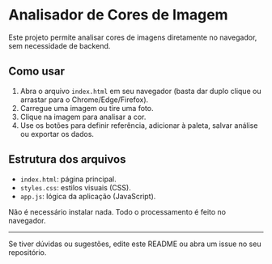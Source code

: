# Analisador de Cores de Imagem

Este projeto permite analisar cores de imagens diretamente no navegador, sem necessidade de backend.

## Como usar
1. Abra o arquivo `index.html` em seu navegador (basta dar duplo clique ou arrastar para o Chrome/Edge/Firefox).
2. Carregue uma imagem ou tire uma foto.
3. Clique na imagem para analisar a cor.
4. Use os botões para definir referência, adicionar à paleta, salvar análise ou exportar os dados.

## Estrutura dos arquivos
- `index.html`: página principal.
- `styles.css`: estilos visuais (CSS).
- `app.js`: lógica da aplicação (JavaScript).

Não é necessário instalar nada. Todo o processamento é feito no navegador.

---

Se tiver dúvidas ou sugestões, edite este README ou abra um issue no seu repositório.